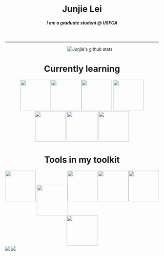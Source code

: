 
<h1 align = 'center'>Junjie Lei </h1>

<h5 align = 'center'>
 I am a graduate student @ USFCA
</h5>

<br>


---

&emsp;&emsp;&emsp;&emsp;&emsp;&emsp;&emsp;
&emsp;&emsp;&emsp;&emsp;&emsp;&emsp;&emsp;
![Junjie's github stats](https://github-readme-stats.vercel.app/api?username=JunjieLeiCoe&show_icons=true&hide=["stars","issues"]&theme=dark) 


<h1 align = 'center'> Currently learning </h1>
<div align='center'> 
<img src="https://media3.giphy.com/media/XAxylRMCdpbEWUAvr8/200w.webp" alt="" width="100"><img src="https://media3.giphy.com/media/fsEaZldNC8A1PJ3mwp/200w.webp" width="100"><img src="https://media2.giphy.com/media/ln7z2eWriiQAllfVcn/200w.webp" width="100"> <img src="https://media1.giphy.com/media/kdFc8fubgS31b8DsVu/giphy.webp" width="100"> <img src="https://media1.giphy.com/media/eNAsjO55tPbgaor7ma/200w.webp" width="100">  <img src="https://media2.giphy.com/media/Sr8xDpMwVKOHUWDVRD/200w.webp" width="100"> <img src="https://media0.giphy.com/media/SqZFDec4yTwXdwoaFY/giphy.webp" width="100"></div>

<h1 align = 'center'> Tools in my toolkit </h1>
<div align='center'>
<img src="https://media3.giphy.com/media/IdyAQJVN2kVPNUrojM/200.webp" width="100"> <img src="https://media0.giphy.com/media/jnDKffgCfGYOp6cMTK/200.webp" width="100" style="vertical-align:middle"><img src="https://media1.giphy.com/media/LMt9638dO8dftAjtco/200.webp" width="100"><img src="https://media0.giphy.com/media/KzJkzjggfGN5Py6nkT/200.webp" width="100"><img src="https://i0.wp.com/static1.squarespace.com/static/51156277e4b0b8b2ffe11c00/t/583ccafcbebafbc5c11fa6ec/1480379239088/RStudio-Ball.png?w=584&ssl=1" width="100"> <img src="https://cdn.worldvectorlogo.com/logos/tableau-software.svg" width="100"></div>


<a href="https://github.com/anuraghazra/github-readme-stats">
  <img align="left" src="https://github-readme-stats.vercel.app/api/pin/?username=JunjieLeiCoe&repo=Econ611&theme=dark" />
</a>
<a href="https://github.com/anuraghazra/convoychat">
  <img align="left" src="https://github-readme-stats.vercel.app/api/pin/?username=JunjieLeiCoe&repo=Rap-Novelty&theme=dark" />
</a> 
